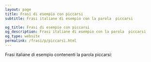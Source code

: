 ```yaml
---
layout: page
title: Frasi di esempio con piccarsi 
subtitle: Frasi italiane di esempio con la parola  piccarsi

og_title: Frasi di esempio con piccarsi 
og_description: Frasi italiane di esempio con la parola  piccarsi
og_type: website
permalink: /frasi/p/piccarsi.html
---
```


Frasi italiane di esempio contenenti la parola piccarsi:


